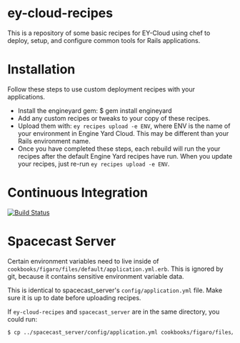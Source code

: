 ey-cloud-recipes
===============
This is a repository of some basic recipes for EY-Cloud using chef to deploy, setup, and configure common tools for Rails applications.

Installation
============

Follow these steps to use custom deployment recipes with your applications.

* Install the engineyard gem:
  $ gem install engineyard
* Add any custom recipes or tweaks to your copy of these recipes.
* Upload them with: `ey recipes upload -e ENV`, where ENV is the name of your environment in Engine Yard Cloud. This may be different than your Rails environment name.
* Once you have completed these steps, each rebuild will run the your
  recipes after the default Engine Yard recipes have run. When you
  update your recipes, just re-run `ey recipes upload -e ENV`.

Continuous Integration
======================

[![Build Status](https://secure.travis-ci.org/engineyard/ey-cloud-recipes.png?branch=master)](http://travis-ci.org/engineyard/ey-cloud-recipes)

Spacecast Server
================

Certain environment variables need to live inside of `cookbooks/figaro/files/default/application.yml.erb`.  This is ignored by git, because it contains sensitive environment variable data.

This is identical to spacecast_server's `config/application.yml` file.  Make sure it is up to date before uploading recipes.

If `ey-cloud-recipes` and `spacecast_server` are in the same directory, you could run:

```bash
$ cp ../spacecast_server/config/application.yml cookbooks/figaro/files/default/application.yml.erb
```
